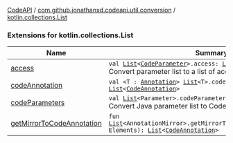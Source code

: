 [CodeAPI](../../index.md) / [com.github.jonathanxd.codeapi.util.conversion](../index.md) / [kotlin.collections.List](.)

### Extensions for kotlin.collections.List

| Name | Summary |
|---|---|
| [access](access.md) | `val `[`List`](https://kotlinlang.org/api/latest/jvm/stdlib/kotlin.collections/-list/index.html)`<`[`CodeParameter`](../../com.github.jonathanxd.codeapi.base/-code-parameter/index.md)`>.access: `[`List`](https://kotlinlang.org/api/latest/jvm/stdlib/kotlin.collections/-list/index.html)`<`[`CodeInstruction`](../../com.github.jonathanxd.codeapi/-code-instruction.md)`>`<br>Convert parameter list to a list of access to these parameters. |
| [codeAnnotation](code-annotation.md) | `val <T : `[`Annotation`](https://kotlinlang.org/api/latest/jvm/stdlib/kotlin/-annotation/index.html)`> `[`List`](https://kotlinlang.org/api/latest/jvm/stdlib/kotlin.collections/-list/index.html)`<T>.codeAnnotation: `[`List`](https://kotlinlang.org/api/latest/jvm/stdlib/kotlin.collections/-list/index.html)`<`[`CodeAnnotation`](../../com.github.jonathanxd.codeapi.base/-code-annotation.md)`>` |
| [codeParameters](code-parameters.md) | `val `[`List`](https://kotlinlang.org/api/latest/jvm/stdlib/kotlin.collections/-list/index.html)`<Parameter>.codeParameters: `[`List`](https://kotlinlang.org/api/latest/jvm/stdlib/kotlin.collections/-list/index.html)`<`[`CodeParameter`](../../com.github.jonathanxd.codeapi.base/-code-parameter/index.md)`>`<br>Convert Java parameter list to CodeAPI parameter list. |
| [getMirrorToCodeAnnotation](get-mirror-to-code-annotation.md) | `fun `[`List`](https://kotlinlang.org/api/latest/jvm/stdlib/kotlin.collections/-list/index.html)`<AnnotationMirror>.getMirrorToCodeAnnotation(elements: Elements): `[`List`](https://kotlinlang.org/api/latest/jvm/stdlib/kotlin.collections/-list/index.html)`<`[`CodeAnnotation`](../../com.github.jonathanxd.codeapi.base/-code-annotation.md)`>` |
